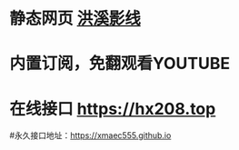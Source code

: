 # 静态网页  <a href="https://xmaec555.github.io/ind.html">洪溪影线</a>
# 内置订阅，免翻观看YOUTUBE 
# 在线接口  https://hx208.top   
#永久接口地址：https://xmaec555.github.io

